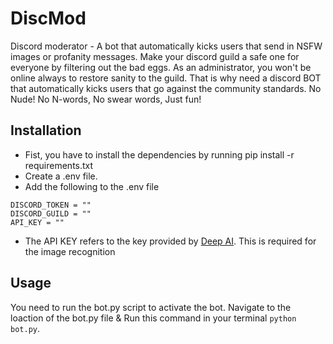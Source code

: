 # DiscMod
Discord moderator - A bot that automatically kicks users that send in NSFW images or profanity messages. Make your discord guild a safe one for everyone by filtering out the bad eggs. As an administrator, you won't be online always to restore sanity to the guild. That is why need a discord BOT that automatically kicks users that go against the community standards. No Nude! No N-words, No swear words, Just fun!
## Installation
- Fist, you have to install the dependencies by running pip install -r requirements.txt
- Create a .env file.
- Add the following to the .env file
```
DISCORD_TOKEN = ""
DISCORD_GUILD = ""
API_KEY = ""
```
- The API KEY refers to the key provided by [Deep AI](https://deepai.org/). This is required for the image recognition
## Usage
You need to run the bot.py script to activate the bot. Navigate to the loaction of the bot.py file & Run this command in your terminal
`python bot.py`.
